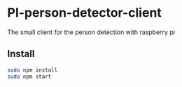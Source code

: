 # PI-person-detector-client
The small client for the person detection with raspberry pi

## Install
```bash
sudo npm install
sudo npm start
```
